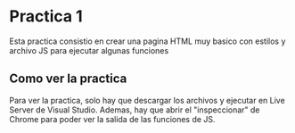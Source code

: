 # Practica 1

Esta practica consistio en crear una pagina HTML muy basico con estilos y archivo JS para ejecutar algunas funciones 

## Como ver la practica

Para ver la practica, solo hay que descargar los  archivos y ejecutar en Live Server de Visual Studio. Ademas, hay que abrir el "inspeccionar" de Chrome para poder ver la salida de las funciones de JS.